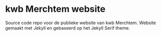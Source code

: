 # kwb Merchtem website

Source code repo voor de publieke website van kwb Merchtem.
Website gemaakt met Jekyll en gebaseerd op het Jekyll Serif theme.